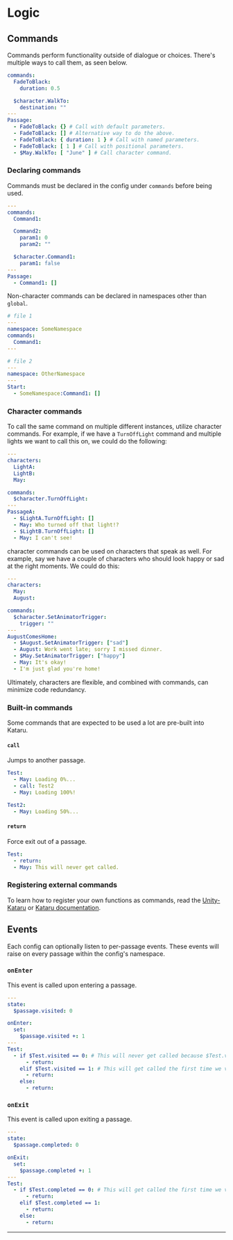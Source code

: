 # Logic

## Commands
Commands perform functionality outside of dialogue or choices. There's multiple ways to call them, as seen below.

```yaml
commands:
  FadeToBlack:
    duration: 0.5

  $character.WalkTo:
    destination: ""
---
Passage:
  - FadeToBlack: {} # Call with default parameters.
  - FadeToBlack: [] # Alternative way to do the above.
  - FadeToBlack: { duration: 1 } # Call with named parameters.
  - FadeToBlack: [ 1 ] # Call with positional parameters.
  - $May.WalkTo: [ "June" ] # Call character command.
```

### Declaring commands
Commands must be declared in the config under `commands` before being used. 

```yaml
---
commands: 
  Command1:

  Command2:
    param1: 0
    param2: ""

  $character.Command1:
    param1: false
---
Passage: 
  - Command1: []
```

Non-character commands can be declared in namespaces other than `global`.

```yaml
# file 1 
---
namespace: SomeNamespace
commands: 
  Command1:
---
```

```yaml
# file 2
---
namespace: OtherNamespace
---
Start:
  - SomeNamespace:Command1: []
```

### Character commands
To call the same command on multiple different instances, utilize character commands. For example, if we have a `TurnOffLight` command and multiple lights we want to call this on, we could do the following:

```yaml
---
characters:
  LightA:
  LightB:
  May:  

commands: 
  $character.TurnOffLight:
---
PassageA:
  - $LightA.TurnOffLight: []
  - May: Who turned off that light!?
  - $LightB.TurnOffLight: []
  - May: I can't see!
```

character commands can be used on characters that speak as well. For example, say we have a couple of characters who should look happy or sad at the right moments. We could do this:

```yaml
---
characters:
  May:
  August:

commands: 
  $character.SetAnimatorTrigger:
    trigger: ""
---
AugustComesHome:
  - $August.SetAnimatorTrigger: ["sad"]
  - August: Work went late; sorry I missed dinner.
  - $May.SetAnimatorTrigger: ["happy"]
  - May: It's okay! 
  - I'm just glad you're home!
```
Ultimately, characters are flexible, and combined with commands, can minimize code redundancy.

### Built-in commands
Some commands that are expected to be used a lot are pre-built into Kataru.
#### `call`
Jumps to another passage.
```yml
Test:
  - May: Loading 0%...
  - call: Test2
  - May: Loading 100%!

Test2:
  - May: Loading 50%...
```
#### `return`
Force exit out of a passage.
```yml
Test:
  - return:
  - May: This will never get called.
```

### Registering external commands
To learn how to register your own functions as commands, read the <a href="#/api/unity?id=general-steps-before-registering">Unity-Kataru</a> or <a href="#/api/kataru?id=registering-commands">Kataru documentation</a>.

## Events
Each config can optionally listen to per-passage events. These events will raise on every passage within the config's namespace.

### `onEnter`
This event is called upon entering a passage. 
```yaml
---
state:
  $passage.visited: 0

onEnter: 
  set:
    $passage.visited +: 1
---
Test:
  - if $Test.visited == 0: # This will never get called because $Test.visited will have already incremented before we evaluate this condition
      - return: 
    elif $Test.visited == 1: # This will get called the first time we visit Test
      - return:
    else:
      - return:
```
### `onExit`
This event is called upon exiting a passage.
```yaml
---
state:
  $passage.completed: 0

onExit: 
  set:
    $passage.completed +: 1
---
Test:
  - if $Test.completed == 0: # This will get called the first time we visit Test
      - return: 
    elif $Test.completed == 1: 
      - return:
    else:
      - return:
```
---
